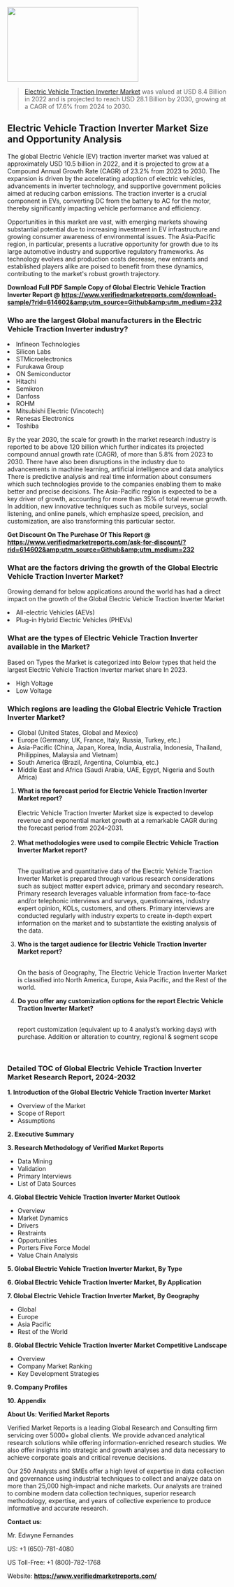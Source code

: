 <img src="https://ffe5etoiles.com/wp-content/uploads/2024/12/MST1-300x171.png" alt="" width="300" height="171" class="alignnone size-medium wp-image-20088" /><blockquote><p><p><a href="https://www.verifiedmarketreports.com/download-sample/?rid=614602&utm_source=Github&utm_medium=232" target="_blank">Electric Vehicle Traction Inverter Market</a> was valued at USD 8.4 Billion in 2022 and is projected to reach USD 28.1 Billion by 2030, growing at a CAGR of 17.6% from 2024 to 2030.</p></blockquote><p><h2>Electric Vehicle Traction Inverter Market Size and Opportunity Analysis</h2><p>The global Electric Vehicle (EV) traction inverter market was valued at approximately USD 10.5 billion in 2022, and it is projected to grow at a Compound Annual Growth Rate (CAGR) of 23.2% from 2023 to 2030. The expansion is driven by the accelerating adoption of electric vehicles, advancements in inverter technology, and supportive government policies aimed at reducing carbon emissions. The traction inverter is a crucial component in EVs, converting DC from the battery to AC for the motor, thereby significantly impacting vehicle performance and efficiency.</p><p>Opportunities in this market are vast, with emerging markets showing substantial potential due to increasing investment in EV infrastructure and growing consumer awareness of environmental issues. The Asia-Pacific region, in particular, presents a lucrative opportunity for growth due to its large automotive industry and supportive regulatory frameworks. As technology evolves and production costs decrease, new entrants and established players alike are poised to benefit from these dynamics, contributing to the market's robust growth trajectory.</p></p><p class=""><strong>Download Full PDF Sample Copy of Global Electric Vehicle Traction Inverter Report @ <a href="https://www.verifiedmarketreports.com/download-sample/?rid=614602&amp;utm_source=Github&amp;utm_medium=232" target="_blank">https://www.verifiedmarketreports.com/download-sample/?rid=614602&amp;utm_source=Github&amp;utm_medium=232</a></strong></p><h3 id="" class="">Who are the largest Global manufacturers in the Electric Vehicle Traction Inverter industry?</h3><p><li>Infineon Technologies</li><li> Silicon Labs</li><li> STMicroelectronics</li><li> Furukawa Group</li><li> ON Semiconductor</li><li> Hitachi</li><li> Semikron</li><li> Danfoss</li><li> ROHM</li><li> Mitsubishi Electric (Vincotech)</li><li> Renesas Electronics</li><li> Toshiba</li></p><div class=""><div class="" dir="" data-message-author-role="" data-message-id="" data-message-model-slug=""><div class=""><div class=""><div class=""><div class="" dir="" data-message-author-role="" data-message-id="" data-message-model-slug=""><div class=""><div class=""><p>By the year 2030, the scale for growth in the market research industry is reported to be above 120 billion which further indicates its projected compound annual growth rate (CAGR), of more than 5.8% from 2023 to 2030. There have also been disruptions in the industry due to advancements in machine learning, artificial intelligence and data analytics There is predictive analysis and real time information about consumers which such technologies provide to the companies enabling them to make better and precise decisions. The Asia-Pacific region is expected to be a key driver of growth, accounting for more than 35% of total revenue growth. In addition, new innovative techniques such as mobile surveys, social listening, and online panels, which emphasize speed, precision, and customization, are also transforming this particular sector.</p><p><strong>Get Discount On The Purchase Of This Report @&nbsp; <a href="https://www.verifiedmarketreports.com/ask-for-discount/?rid=614602&amp;utm_source=Github&amp;utm_medium=232" target="_blank">https://www.verifiedmarketreports.com/ask-for-discount/?rid=614602&amp;utm_source=Github&amp;utm_medium=232</a></strong></p></div></div></div></div></div></div></div></div><h3 id="" class="">What are the factors driving the growth of the Global Electric Vehicle Traction Inverter Market?</h3><p id="" class="">Growing demand for below applications around the world has had a direct impact on the growth of the Global Electric Vehicle Traction Inverter Market</p><p id="" class=""><li>All-electric Vehicles (AEVs)</li><li> Plug-in Hybrid Electric Vehicles (PHEVs)</li></p><h3 id="" class="">What are the types of Electric Vehicle Traction Inverter available in the Market?</h3><p id="" class="">Based on Types the Market is categorized into Below types that held the largest Electric Vehicle Traction Inverter market share In 2023.</p><p id="" class=""><li>High Voltage</li><li> Low Voltage</li></p><h3 id="" class="">Which regions are leading the Global Electric Vehicle Traction Inverter Market?</h3><ul><li>Global (United States, Global and Mexico)</li><li>Europe (Germany, UK, France, Italy, Russia, Turkey, etc.)</li><li>Asia-Pacific (China, Japan, Korea, India, Australia, Indonesia, Thailand, Philippines, Malaysia and Vietnam)</li><li>South America (Brazil, Argentina, Columbia, etc.)</li><li>Middle East and Africa (Saudi Arabia, UAE, Egypt, Nigeria and South Africa)</li></ul><p><ol><li><strong>What is the forecast period for Electric Vehicle Traction Inverter Market report?<br /></strong><br /><span data-sheets-root="1" data-sheets-value="{&quot;1&quot;:2,&quot;2&quot;:&quot;XXXX size is expected to develop revenue and exponential market growth at a remarkable CAGR during the forecast period from 2024&ndash;2030.&quot;}" data-sheets-userformat="{&quot;2&quot;:12674,&quot;4&quot;:{&quot;1&quot;:2,&quot;2&quot;:16776960},&quot;10&quot;:2,&quot;11&quot;:0,&quot;15&quot;:&quot;Arial&quot;,&quot;16&quot;:12}">Electric Vehicle Traction Inverter Market size is expected to develop revenue and exponential market growth at a remarkable CAGR during the forecast period from 2024&ndash;2031.</span><br /><br /></li><li><strong>What methodologies were used to compile Electric Vehicle Traction Inverter Market report?<br /><br /></strong><p>The qualitative and quantitative data of the&nbsp;Electric Vehicle Traction Inverter Market is prepared through various research considerations such as subject matter expert advice, primary and secondary research. Primary research leverages valuable information from face-to-face and/or telephonic interviews and surveys, questionnaires, industry expert opinion, KOLs, customers, and others. Primary interviews are conducted regularly with industry experts to create in-depth expert information on the market and to substantiate the existing analysis of the data.&nbsp;</p></li><li><strong>Who is the target audience for Electric Vehicle Traction Inverter Market report?<br /><br /></strong><p>On the basis of Geography, The&nbsp;Electric Vehicle Traction Inverter Market is classified into North America, Europe, Asia Pacific, and the Rest of the world.</p></li><li><strong>Do you offer any customization options for the report Electric Vehicle Traction Inverter Market?<br /><br /></strong><p>report customization (equivalent up to 4 analyst&rsquo;s working days) with purchase. Addition or alteration to country, regional &amp; segment scope</p><p>&nbsp;</p></li></ol></p><h3 id="" class="">Detailed TOC of Global Electric Vehicle Traction Inverter Market Research Report, 2024-2032</h3><p id="" class=""><strong>1. Introduction of the Global Electric Vehicle Traction Inverter Market</strong></p><ul><li>Overview of the Market</li><li>Scope of Report</li><li>Assumptions</li></ul><p id="" class=""><strong>2. Executive Summary</strong></p><p id="" class=""><strong>3. Research Methodology of&nbsp;Verified Market Reports</strong></p><ul><li>Data Mining</li><li>Validation</li><li>Primary Interviews</li><li>List of Data Sources</li></ul><p id="" class=""><strong>4. Global Electric Vehicle Traction Inverter Market Outlook</strong></p><ul><li>Overview</li><li>Market Dynamics</li><li>Drivers</li><li>Restraints</li><li>Opportunities</li><li>Porters Five Force Model</li><li>Value Chain Analysis</li></ul><p id="" class=""><strong>5. Global Electric Vehicle Traction Inverter Market, By&nbsp;Type</strong></p><p id="" class=""><strong>6. Global Electric Vehicle Traction Inverter Market, By Application</strong></p><p id="" class=""><strong>7. Global Electric Vehicle Traction Inverter Market, By Geography</strong></p><ul><li>Global</li><li>Europe</li><li>Asia Pacific</li><li>Rest of the World</li></ul><p id="" class=""><strong>8. Global Electric Vehicle Traction Inverter Market Competitive Landscape</strong></p><ul><li>Overview</li><li>Company Market Ranking</li><li>Key Development Strategies</li></ul><p id="" class=""><strong>9. Company Profiles</strong></p><p id="" class=""><strong>10. Appendix</strong></p><p id="" class=""><strong>About Us: Verified Market Reports</strong></p><p id="" class="">Verified Market Reports is a leading Global Research and Consulting firm servicing over 5000+ global clients. We provide advanced analytical research solutions while offering information-enriched research studies. We also offer insights into strategic and growth analyses and data necessary to achieve corporate goals and critical revenue decisions.</p><p id="" class="">Our 250 Analysts and SMEs offer a high level of expertise in data collection and governance using industrial techniques to collect and analyze data on more than 25,000 high-impact and niche markets. Our analysts are trained to combine modern data collection techniques, superior research methodology, expertise, and years of collective experience to produce informative and accurate research.</p><p id="" class=""><strong>Contact us:</strong></p><p id="" class="">Mr. Edwyne Fernandes</p><p id="" class="">US: +1 (650)-781-4080</p><p id="" class="">US Toll-Free: +1 (800)-782-1768</p><p id="" class="">Website: <a target="" data-test-app-aware-link=""><strong>https://www.verifiedmarketreports.com/</strong></a></p>
